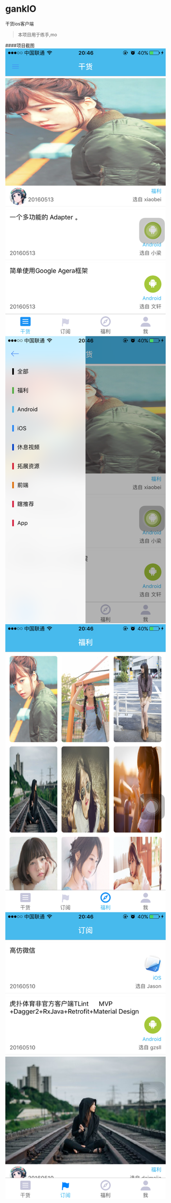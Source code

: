 # gankIO
干货ios客户端

>本项目用于练手,mo

####项目截图
![](screenshots/IMG_1369.PNG)
![](screenshots/IMG_1370.PNG)
![](screenshots/IMG_1371.PNG)
![](screenshots/IMG_1372.PNG)
